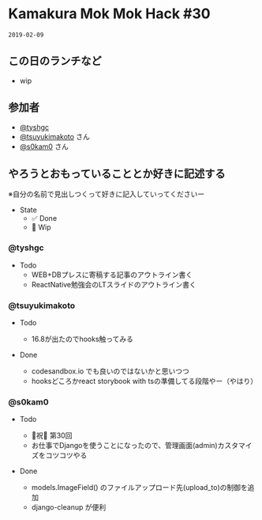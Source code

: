 # Kamakura Mok Mok Hack #30

`2019-02-09`

## この日のランチなど
- wip

## 参加者

- [@tyshgc](http://twitter.com/tyshgc)
- [@tsuyukimakoto](https://twitter.com/everes) さん
- [@s0kam0](https://twitter.com/s0kam0) さん

## やろうとおもっていることとか好きに記述する
※自分の名前で見出しつくって好きに記入していってくださいー

- State
  - ✅ Done
  - 🚧 Wip

### @tyshgc

- Todo
  - WEB+DBプレスに寄稿する記事のアウトライン書く
  - ReactNative勉強会のLTスライドのアウトライン書く

### @tsuyukimakoto

- Todo
  - 16.8が出たのでhooks触ってみる

- Done
  - codesandbox.io でも良いのではないかと思いつつ
  - hooksどころかreact storybook with tsの準備してる段階やー（やはり）

### @s0kam0

- Todo
  - 🎉祝🎊 第30回
  - お仕事でDjangoを使うことになったので、管理画面(admin)カスタマイズをコツコツやる

- Done
  - models.ImageField() のファイルアップロード先(upload_to)の制御を追加
  - django-cleanup が便利

